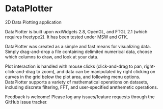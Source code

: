 DataPlotter
===========

2D Data Plotting application

DataPlotter is built upon wxWidgets 2.8, OpenGL, and FTGL 2.1 (which requires freetype2).  It has been tested under MSW and GTK.

DataPlotter was created as a simple and fast means for visualizing data.  Simply drag-and-drop a file containing delimited numerical data, choose which columns to draw, and look at your data.

Plot interaction is handled with mouse clicks (click-and-drag to pan, right-click-and-drag to zoom), and data can be manipulated by right clicking on curves in the grid below the plot area, and following menu options.  DataPlotter supports a variety of mathematical operations on datasets, including discrete filtering, FFT, and user-specified arethemetic operations.

Feedback is welcome!  Please log any issues/feature requests through the GitHub issue tracker.